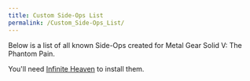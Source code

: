 ```yaml
---
title: Custom Side-Ops List
permalink: /Custom_Side-Ops_List/
---
```


Below is a list of all known Side-Ops created for Metal Gear Solid V:
The Phantom Pain.

You'll need [Infinite
Heaven](https://www.nexusmods.com/metalgearsolidvtpp/mods/45) to install
them.